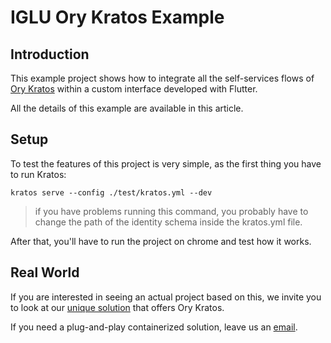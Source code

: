 # IGLU Ory Kratos Example

## Introduction

This example project shows how to integrate all the self-services flows of [Ory Kratos](https://www.ory.sh/kratos) within a custom interface developed with Flutter.

All the details of this example are available in this article.

## Setup

To test the features of this project is very simple, as the first thing you have to run Kratos:

    kratos serve --config ./test/kratos.yml --dev

> if you have problems running this command, you probably have to change the path of the identity schema inside the kratos.yml file.

After that, you'll have to run the project on chrome and test how it works.

## Real World

If you are interested in seeing an actual project based on this, we invite you to look at our [unique solution](https://orykratos.iglu.dev/) that offers Ory Kratos.

If you need a plug-and-play containerized solution, leave us an [email](mailto:info@iglu.dev).

